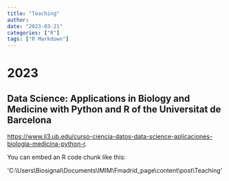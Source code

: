 ```yaml
---
title: "Teaching"
author: 
date: "2023-03-21"
categories: ["R"]
tags: ["R Markdown"]
---
```




# 2023

## Data Science: Applications in Biology and Medicine with Python and R of the Universitat de Barcelona

<https://www.il3.ub.edu/curso-ciencia-datos-data-science-aplicaciones-biologia-medicina-python-r>.

You can embed an R code chunk like this:


'C:\Users\Biosignal\Documents\IMIM\Fmadrid_page\content\post\Teaching'
